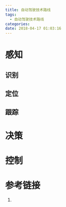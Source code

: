 ```yaml
---
title: 自动驾驶技术路线
tags:
  - 自动驾驶技术路线
categories:
date: 2018-04-17 01:03:16
---
```


# 感知

## 识别

## 定位

## 跟踪

# 决策

# 控制

# 参考链接

1. []()

